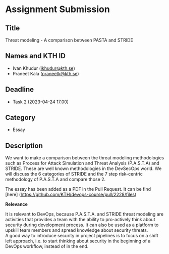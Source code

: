 # Assignment Submission

## Title

Threat modeling - A comparison between PASTA and STRIDE

## Names and KTH ID

  - Ivan Khudur (ikhudur@kth.se)
  - Praneet Kala (praneetk@kth.se)

## Deadline

- Task 2 (2023-04-24 17.00)

## Category

- Essay

## Description

We want to make a comparison between the threat modeling methodologies such as Process for Attack Simulation and Threat Analysis (P.A.S.T.A) and STRIDE.
These are well known methodologies in the DevSecOps world. We will discuss the 6 categories of STRIDE and the 7 step risk-centric methodology of P.A.S.T.A
and compare those 2.

The essay has been added as a PDF in the Pull Request. It can be find [here] (https://github.com/KTH/devops-course/pull/2228/files)

**Relevance**

It is relevant to DevOps, because P.A.S.T.A. and STRIDE threat modeling are activities that provides a team with the ability to pro-actively think about security during development process. It can also be used as a platform to upskill team members and spread knowledge about
security threats. \
A good way to introduce security in project pipelines is to focus on a shift left approach, i.e. to start thinking about security in the beginning of a DevOps workflow, instead of in the end. 